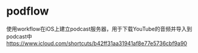 # podflow
使用workflow在iOS上建立podcast服务器，用于下载YouTube的音频并导入到podcast中
https://www.icloud.com/shortcuts/b42ff31aa31941af8e77e5736cbf9a90